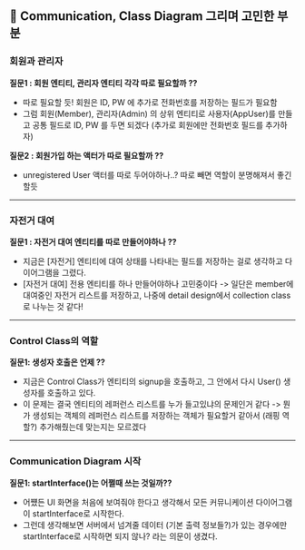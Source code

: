 ## 🧐 Communication, Class Diagram 그리며 고민한 부분

### 회원과 관리자

**질문1 : 회원 엔티티, 관리자 엔티티 각각 따로 필요할까 ??**

- 따로 필요할 듯! 회원은 ID, PW 에 추가로 전화번호를 저장하는 필드가 필요함
- 그럼 회원(Member), 관리자(Admin) 의 상위 엔티티로 사용자(AppUser)를 만들고 공통 필드로 ID, PW 를 두면 되겠다 (추가로 회원에만 전화번호 필드를 추가하자)

**질문2 : 회원가입 하는 액터가 따로 필요할까 ??**

- unregistered User 액터를 따로 두어야하나..? 따로 빼면 역할이 분명해져서 좋긴 할듯

---

### 자전거 대여

**질문1 : 자전거 대여 엔티티를 따로 만들어야하나 ??**

- 지금은 [자전거] 엔티티에 대여 상태를 나타내는 필드를 저장하는 걸로 생각하고 다이어그램을 그렸다.
- [자전거 대여] 전용 엔티티를 하나 만들어야하나 고민중이다
-> 일단은 member에 대여중인 자전거 리스트를 저장하고, 나중에 detail design에서 collection class로 나누는 것 같다!

---

### Control Class의 역할

**질문1: 생성자 호출은 언제 ??**

- 지금은 Control Class가 엔티티의 signup을 호출하고, 그 안에서 다시 User() 생성자를 호출하고 있다.
- 이 문제는 결국 엔티티의 레퍼런스 리스트를 누가 들고있냐의 문제인거 같다
-> 뭔가 생성되는 객체의 레퍼런스 리스트를 저장하는 객체가 필요할거 같아서 (래핑 역할?) 추가해줬는데 맞는지는 모르겠다

---

### Communication Diagram 시작

**질문1: startInterface()는 어쩔때 쓰는 것일까??**

- 어쩄든 UI 화면을 처음에 보여줘야 한다고 생각해서 모든 커뮤니케이션 다이어그램이 startInterface로 시작한다.
- 그런데 생각해보면 서버에서 넘겨줄 데이터 (기본 출력 정보들?)가 있는 경우에만 startInterface로 시작하면 되지 않나? 라는 의문이 생겼다.
